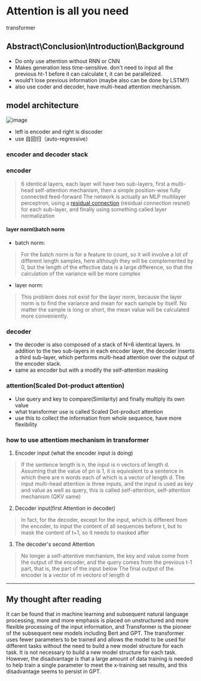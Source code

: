 # Attention is all you need
transformer
## Abstract\Conclusion\Introduction\Background
+ Do only use attention without RNN or CNN
+ Makes generation less time-sensitive. don't need to input all the previous ht-1 before it can calculate t, it can be parallelized.
+ would't lose previous information (maybe also can be done by LSTM?)
+ also use coder and decoder, have multi-head attention mechanism.
## model architecture
![image](https://user-images.githubusercontent.com/130521370/234434994-943afafd-5d8f-4107-95ba-3f27edf60483.png)
+ left is encoder and right is discoder
+ use 自回归（auto-regressive）
### encoder and decoder stack
### encoder
> 6 identical layers, each layer will have two sub-layers, first a multi-head self-attention mechanism, then a simple position-wise fully connected feed-forward The network is actually an MLP multilayer perceptron, using a [residual connection](https://zhuanlan.zhihu.com/p/46393518) (residual connection resnet) for each sub-layer, and finally using something called layer normalization
#### layer norm\batch norm
+ batch norm: 
> For the batch norm is for a feature to count, so it will involve a lot of different length samples, here although they will be complemented by 0, but the length of the effective data is a large difference, so that the calculation of the variance will be more complex
+ layer norm: 
> This problem does not exist for the layer norm, because the layer norm is to find the variance and mean for each sample by itself.
No matter the sample is long or short, the mean value will be calculated more conveniently.
### decoder
+ the decoder is also composed of a stack of N=6 identical layers. In addition to the two sub-layers in each encoder layer, the decoder inserts a third sub-layer, which performs multi-head attention over the output of the encoder stack.
+ same as encoder but with a modify the self-attention masking
### attention(Scaled Dot-product attention)
+ Use query and key to compare(Similarity) and finally multiply its own value
+ what transformer use is called Scaled Dot-product attention
+ use this to collect the information from whole sequence, have more flexibility
### how to use attentiom mechanism in transformer
1. Encoder input (what the encoder input is doing)
> If the sentence length is n, the input is n vectors of length d. Assuming that the value of pn is 1, it is equivalent to a sentence in which there are n words each of which is a vector of length d.
The input multi-head attention is three inputs, and the input is used as key and value as well as query, this is called self-attention, self-attention mechanism (QKV same)
2. Decoder input(first Attention in decoder)
> In fact, for the decoder, except for the input, which is different from the encoder, to input the content of all sequences before t, but to mask the content of t+1, so it needs to masked after
3. The decoder's second Attention
> No longer a self-attentive mechanism, the key and value come from the output of the encoder, and the query comes from the previous t-1 part, that is, the part of the input below
The final output of the encoder is a vector of m vectors of length d

_________________________________________________________________________
## My thought after reading
It can be found that in machine learning and subsequent natural language processing, more and more emphasis is placed on unstructured and more flexible processing of the input information, and Transformer is the pioneer of the subsequent new models including Bert and GPT. The transformer uses fewer parameters to be trained and allows the model to be used for different tasks without the need to build a new model structure for each task. It is not necessary to build a new model structure for each task. However, the disadvantage is that a large amount of data training is needed to help train a single parameter to meet the x-training set results, and this disadvantage seems to persist in GPT.
